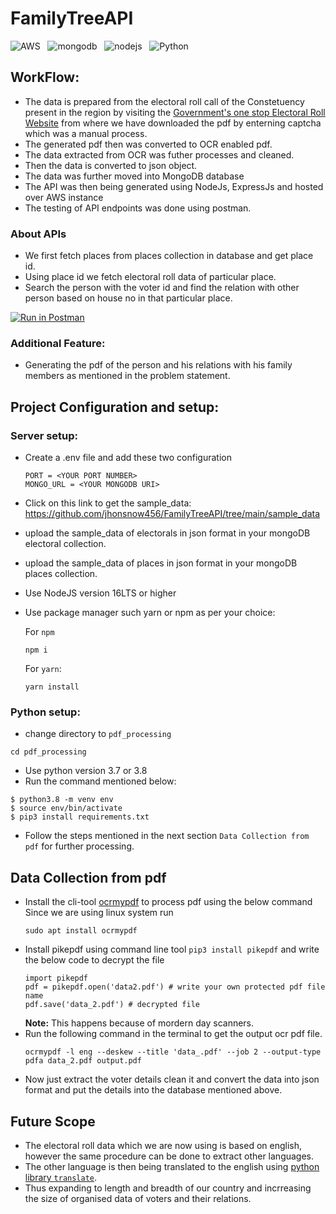 # FamilyTreeAPI

![AWS](https://img.shields.io/badge/Amazon_AWS-FF9900?style=for-the-badge&logo=amazonaws&logoColor=white) &nbsp; ![mongodb](https://img.shields.io/badge/MongoDB-4EA94B?style=for-the-badge&logo=mongodb&logoColor=white) &nbsp; ![nodejs](https://img.shields.io/badge/Node.js-339933?style=for-the-badge&logo=nodedotjs&logoColor=white) &nbsp; ![Python](https://img.shields.io/badge/Python-FFD43B?style=for-the-badge&logo=python&logoColor=blue)

## WorkFlow:
- The data is prepared from the electoral roll call of the Constetuency present in the region by visiting the [Government's one stop Electoral Roll Website](https://eci.gov.in/electoral-roll/link-to-pdf-e-roll/) from where we have downloaded the pdf by enterning captcha which was a manual process. 
- The generated pdf then was converted to OCR enabled pdf.
- The data extracted from OCR was futher processes and cleaned.
- Then the data is converted to json object.
- The data was further moved into MongoDB database
- The API was then being generated using NodeJs, ExpressJs and hosted over AWS instance
- The testing of API endpoints was done using postman.

### About APIs
- We first fetch places from places collection in database and get place id.
- Using place id we fetch electoral roll data of particular place.
- Search the person with the voter id and find the relation with other person based on house no in that particular place.

[![Run in Postman](https://run.pstmn.io/button.svg)](https://god.gw.postman.com/run-collection/11764194-11437813-0399-4438-9357-f5be2aeb610f?action=collection%2Ffork&collection-url=entityId%3D11764194-11437813-0399-4438-9357-f5be2aeb610f%26entityType%3Dcollection%26workspaceId%3D88299b6e-93e5-4dd9-bcbf-2f00ed3e919e)

### Additional Feature:
- Generating the pdf of the person and his relations with his family members as mentioned in the problem statement.

## Project Configuration and setup:

### Server setup:

- Create a .env file and add these two configuration
  ```
  PORT = <YOUR PORT NUMBER>
  MONGO_URL = <YOUR MONGODB URI>
  ```
- Click on this link to get the sample_data: https://github.com/jhonsnow456/FamilyTreeAPI/tree/main/sample_data
- upload the sample_data of electorals in json format in your mongoDB electoral collection. 
- upload the sample_data of places in json format in your mongoDB places collection.
- Use NodeJS version 16LTS or higher
- Use package manager such yarn or npm as per your choice:
  
  For ```npm```
  ```
  npm i
  ```
  For ```yarn```:
  ```
  yarn install
  ```
  
### Python setup:
- change directory to ```pdf_processing```
```
cd pdf_processing
```
- Use python version 3.7 or 3.8
- Run the command mentioned below:
```
$ python3.8 -m venv env
$ source env/bin/activate
$ pip3 install requirements.txt
```
- Follow the steps mentioned in the next section ```Data Collection from pdf``` for further processing.

## Data Collection from pdf

- Install the cli-tool [ocrmypdf](https://github.com/ocrmypdf/OCRmyPDF) to process pdf using the below command
  Since we are using linux system run 
  ```
  sudo apt install ocrmypdf
  ```
- Install pikepdf using command line tool ```pip3 install pikepdf``` and write the below code to decrypt the file
  ```
  import pikepdf
  pdf = pikepdf.open('data2.pdf') # write your own protected pdf file name
  pdf.save('data_2.pdf') # decrypted file
  ```
  <strong>Note:</strong> This happens because of mordern day scanners.
- Run the following command in the terminal to get the output ocr pdf file.
  ```
  ocrmypdf -l eng --deskew --title 'data_.pdf' --job 2 --output-type pdfa data_2.pdf output.pdf
  ```
- Now just extract the voter details clean it and convert the data into json format and put the details into the database mentioned above.

## Future Scope
- The electoral roll data which we are now using is based on english, however the same procedure can be done to extract other languages.
- The other language is then being translated to the english using [python library ```translate```](https://medium.com/@pythonprogrammers/language-translator-in-python-b3362e1ae9c0).
- Thus expanding to length and breadth of our country and  incrreasing the size of organised data of voters and their relations.
